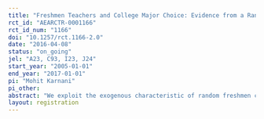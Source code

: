 ```yaml
---
title: "Freshmen Teachers and College Major Choice: Evidence from a Random Assignment in Chile"
rct_id: "AEARCTR-0001166"
rct_id_num: "1166"
doi: "10.1257/rct.1166-2.0"
date: "2016-04-08"
status: "on_going"
jel: "A23, C93, I23, J24"
start_year: "2005-01-01"
end_year: "2017-01-01"
pi: "Mohit Karnani"
pi_other:
abstract: "We exploit the exogenous characteristic of random freshmen course assignment in a large Chilean university to identify the causal effect of teachers and their qualitative characteristics over students' major choice. Using administrative records, we establish what makes students from the ``Commercial Engineering'' career chose between an ``Economics'' major or a ``Business'' major. This is tested under different provided specifications. Placebo-type tests are performed."
layout: registration
---
```


